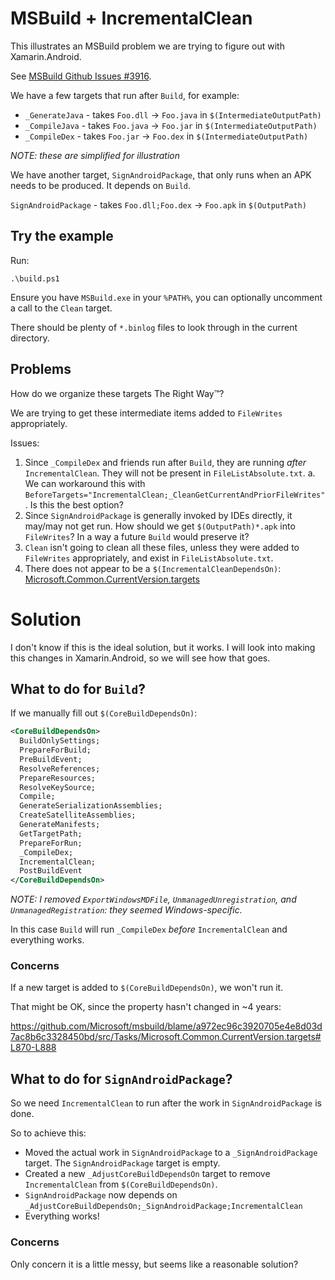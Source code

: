 # MSBuild + IncrementalClean

This illustrates an MSBuild problem we are trying to figure out with
Xamarin.Android.

See [MSBuild Github Issues #3916](https://github.com/Microsoft/msbuild/issues/3916).

We have a few targets that run after `Build`, for example:

* `_GenerateJava` - takes `Foo.dll` -> `Foo.java` in `$(IntermediateOutputPath)`
* `_CompileJava` - takes `Foo.java` -> `Foo.jar` in `$(IntermediateOutputPath)`
* `_CompileDex` - takes `Foo.jar` -> `Foo.dex` in `$(IntermediateOutputPath)`

_NOTE: these are simplified for illustration_

We have another target, `SignAndroidPackage`, that only runs when an
APK needs to be produced. It depends on `Build`.

`SignAndroidPackage` - takes `Foo.dll;Foo.dex` -> `Foo.apk`  in
`$(OutputPath)`

## Try the example

Run:

    .\build.ps1

Ensure you have `MSBuild.exe` in your `%PATH%`, you can optionally uncomment a call to the `Clean` target.

There should be plenty of `*.binlog` files to look through in the current directory.

## Problems

How do we organize these targets The Right Way™?

We are trying to get these intermediate items added to `FileWrites`
appropriately.

Issues:

1. Since `_CompileDex` and friends run after `Build`, they are running
    *after* `IncrementalClean`. They will not be present in
    `FileListAbsolute.txt`. a. We can workaround this with
    `BeforeTargets="IncrementalClean;_CleanGetCurrentAndPriorFileWrites"`.
    Is this the best option?
2. Since `SignAndroidPackage` is generally invoked by IDEs directly,
   it may/may not get run. How should we get `$(OutputPath)*.apk` into
   `FileWrites`? In a way a future `Build` would preserve it?
3. `Clean` isn't going to clean all these files, unless they were
   added to `FileWrites` appropriately, and exist in
   `FileListAbsolute.txt`.
4. There does not appear to be a `$(IncrementalCleanDependsOn)`:
   [Microsoft.Common.CurrentVersion.targets](https://github.com/Microsoft/msbuild/blob/aec1703e63f3e32ac12dd6946ba94a2b37bded63/src/Tasks/Microsoft.Common.CurrentVersion.targets#L4829-L4831)

# Solution

I don't know if this is the ideal solution, but it works. I will look
into making this changes in Xamarin.Android, so we will see how that
goes.

## What to do for `Build`?

If we manually fill out `$(CoreBuildDependsOn)`:

```xml
<CoreBuildDependsOn>
  BuildOnlySettings;
  PrepareForBuild;
  PreBuildEvent;
  ResolveReferences;
  PrepareResources;
  ResolveKeySource;
  Compile;
  GenerateSerializationAssemblies;
  CreateSatelliteAssemblies;
  GenerateManifests;
  GetTargetPath;
  PrepareForRun;
  _CompileDex;
  IncrementalClean;
  PostBuildEvent
</CoreBuildDependsOn>
```

*NOTE: I removed `ExportWindowsMDFile`, `UnmanagedUnregistration`,
and `UnmanagedRegistration`: they seemed Windows-specific.*

In this case `Build` will run `_CompileDex` *before*
`IncrementalClean` and everything works.

### Concerns

If a new target is added to `$(CoreBuildDependsOn)`, we won't run it.

That might be OK, since the property hasn't changed in ~4 years:

https://github.com/Microsoft/msbuild/blame/a972ec96c3920705e4e8d03d7ac8b6c3328450bd/src/Tasks/Microsoft.Common.CurrentVersion.targets#L870-L888

## What to do for `SignAndroidPackage`?

So we need `IncrementalClean` to run after the work in
`SignAndroidPackage` is done.

So to achieve this:

* Moved the actual work in `SignAndroidPackage` to a
  `_SignAndroidPackage` target. The `SignAndroidPackage` target is
  empty.
* Created a new `_AdjustCoreBuildDependsOn` target to remove
  `IncrementalClean` from `$(CoreBuildDependsOn)`.
* `SignAndroidPackage` now depends on
  `_AdjustCoreBuildDependsOn;_SignAndroidPackage;IncrementalClean`
* Everything works!

### Concerns

Only concern it is a little messy, but seems like a reasonable
solution?